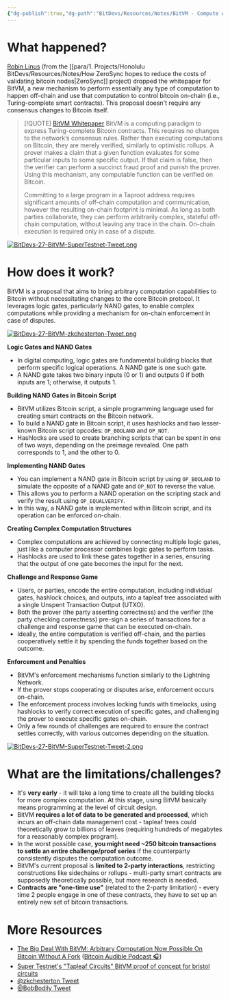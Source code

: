 ```yaml
---
{"dg-publish":true,"dg-path":"BitDevs/Resources/Notes/BitVM - Compute Anything on Bitcoin.md","permalink":"/bit-devs/resources/notes/bit-vm-compute-anything-on-bitcoin/","title":"BitVM - Compute Anything on Bitcoin","tags":["bitdevs","bitcoin","socratic-27","multisig","keys"],"noteIcon":"3","created":"2023-10-11T19:36:25.638-10:00","updated":"2023-10-12T08:38:56.233-10:00"}
---
```




# What happened?

[Robin Linus](https://twitter.com/robin_linus) (from the [[para/1. Projects/Honolulu BitDevs/Resources/Notes/How ZeroSync hopes to reduce the costs of validating bitcoin nodes\|ZeroSync]] project) dropped the whitepaper for BitVM, a new mechanism to perform essentially any type of computation to happen off-chain and use that computation to control bitcoin on-chain (i.e., Turing-complete smart contracts). This proposal doesn't require any consensus changes to Bitcoin itself.

> [!QUOTE] [BitVM Whitepaper](https://bitvm.org/bitvm.pdf)
> BitVM is a computing paradigm to express Turing-complete Bitcoin contracts. This requires no changes to the network’s consensus rules. Rather than executing computations on Bitcoin, they are merely verified, similarly to optimistic rollups. A prover makes a claim that a given function evaluates for some particular inputs to some specific output. If that claim is false, then the verifier can perform a succinct fraud proof and punish the prover. Using this mechanism, any computable function can be verified on Bitcoin.
> 
> Committing to a large program in a Taproot address requires significant amounts of off-chain computation and communication, however the resulting on-chain footprint is minimal. As long as both parties collaborate, they can perform arbitrarily complex, stateful off-chain computation, without leaving any trace in the chain. On-chain execution is required only in case of a dispute.

[![BitDevs-27-BitVM-SuperTestnet-Tweet.png](/img/user/para/artifacts/BitDevs-27-BitVM-SuperTestnet-Tweet.png)](https://x.com/super_testnet/status/1711395898368856488?s=20)

# How does it work?

BitVM is a proposal that aims to bring arbitrary computation capabilities to Bitcoin without necessitating changes to the core Bitcoin protocol. It leverages logic gates, particularly NAND gates, to enable complex computations while providing a mechanism for on-chain enforcement in case of disputes.

[![BitDevs-27-BitVM-zkchesterton-Tweet.png](/img/user/para/artifacts/BitDevs-27-BitVM-zkchesterton-Tweet.png)](https://x.com/zkchesterton/status/1711421528300982414?s=20)

**Logic Gates and NAND Gates**
   - In digital computing, logic gates are fundamental building blocks that perform specific logical operations. A NAND gate is one such gate.
   - A NAND gate takes two binary inputs (0 or 1) and outputs 0 if both inputs are 1; otherwise, it outputs 1.

**Building NAND Gates in Bitcoin Script**
   - BitVM utilizes Bitcoin script, a simple programming language used for creating smart contracts on the Bitcoin network.
   - To build a NAND gate in Bitcoin script, it uses hashlocks and two lesser-known Bitcoin script opcodes: `OP_BOOLAND` and `OP_NOT`.
   - Hashlocks are used to create branching scripts that can be spent in one of two ways, depending on the preimage revealed. One path corresponds to 1, and the other to 0.

**Implementing NAND Gates**
   - You can implement a NAND gate in Bitcoin script by using `OP_BOOLAND` to simulate the opposite of a NAND gate and `OP_NOT` to reverse the value.
   - This allows you to perform a NAND operation on the scripting stack and verify the result using `OP_EQUALVERIFY`.
   - In this way, a NAND gate is implemented within Bitcoin script, and its operation can be enforced on-chain.

**Creating Complex Computation Structures**
   - Complex computations are achieved by connecting multiple logic gates, just like a computer processor combines logic gates to perform tasks.
   - Hashlocks are used to link these gates together in a series, ensuring that the output of one gate becomes the input for the next.

**Challenge and Response Game**
   - Users, or parties, encode the entire computation, including individual gates, hashlock choices, and outputs, into a tapleaf tree associated with a single Unspent Transaction Output (UTXO).
   - Both the prover (the party asserting correctness) and the verifier (the party checking correctness) pre-sign a series of transactions for a challenge and response game that can be executed on-chain.
   - Ideally, the entire computation is verified off-chain, and the parties cooperatively settle it by spending the funds together based on the outcome.

**Enforcement and Penalties**
   - BitVM's enforcement mechanisms function similarly to the Lightning Network.
   - If the prover stops cooperating or disputes arise, enforcement occurs on-chain.
   - The enforcement process involves locking funds with timelocks, using hashlocks to verify correct execution of specific gates, and challenging the prover to execute specific gates on-chain.
   - Only a few rounds of challenges are required to ensure the contract settles correctly, with various outcomes depending on the situation.

[![BitDevs-27-BitVM-SuperTestnet-Tweet-2.png](/img/user/para/artifacts/BitDevs-27-BitVM-SuperTestnet-Tweet-2.png)](https://x.com/super_testnet/status/1712275722562101367?s=52&t=fR1UfkkV0hfE5yaQW87bRg)

# What are the limitations/challenges?

   - It's **very early** - it will take a long time to create all the building blocks for more complex computation. At this stage, using BitVM basically means programming at the level of circuit design.
   - BitVM **requires a lot of data to be generated and processed**, which incurs an off-chain data management cost - tapleaf trees could theoretically grow to billions of leaves (requiring hundreds of megabytes for a reasonably complex program).
   - In the worst possible case, **you might need ~250 bitcoin transactions to settle an entire challenge/proof series** if the counterparty consistently disputes the computation outcome.
   - BitVM's current proposal is **limited to 2-party interactions**, restricting constructions like sidechains or rollups - multi-party smart contracts are supposedly theoretically possible, but more research is needed.
   - **Contracts are "one-time use"** (related to the 2-party limitation) - every time 2 people engage in one of these contracts, they have to set up an entirely new set of bitcoin transactions.

# More Resources

- [The Big Deal With BitVM: Arbitrary Computation Now Possible On Bitcoin Without A Fork](https://bitcoinmagazine.com/technical/the-big-deal-with-bitvm-arbitrary-computation-now-possible-on-bitcoin-without-a-fork) ([Bitcoin Audible Podcast 🎧](https://fountain.fm/episode/oLduobB1mIVFTA1wS65s))
- [Super Testnet's "Tapleaf Circuits" BitVM proof of concept for bristol circuits](https://github.com/supertestnet/tapleaf-circuits)
- [@zkchesterton Tweet](https://x.com/zkchesterton/status/1711421528300982414?s=20)
- [@BobBodily Tweet](https://x.com/BobBodily/status/1711581484254192013?s=20)